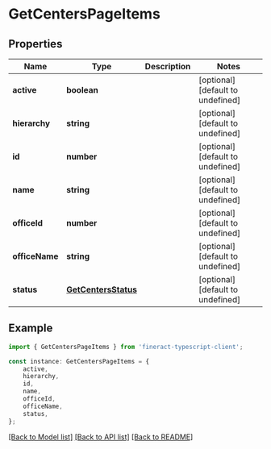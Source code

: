 # GetCentersPageItems


## Properties

Name | Type | Description | Notes
------------ | ------------- | ------------- | -------------
**active** | **boolean** |  | [optional] [default to undefined]
**hierarchy** | **string** |  | [optional] [default to undefined]
**id** | **number** |  | [optional] [default to undefined]
**name** | **string** |  | [optional] [default to undefined]
**officeId** | **number** |  | [optional] [default to undefined]
**officeName** | **string** |  | [optional] [default to undefined]
**status** | [**GetCentersStatus**](GetCentersStatus.md) |  | [optional] [default to undefined]

## Example

```typescript
import { GetCentersPageItems } from 'fineract-typescript-client';

const instance: GetCentersPageItems = {
    active,
    hierarchy,
    id,
    name,
    officeId,
    officeName,
    status,
};
```

[[Back to Model list]](../README.md#documentation-for-models) [[Back to API list]](../README.md#documentation-for-api-endpoints) [[Back to README]](../README.md)
